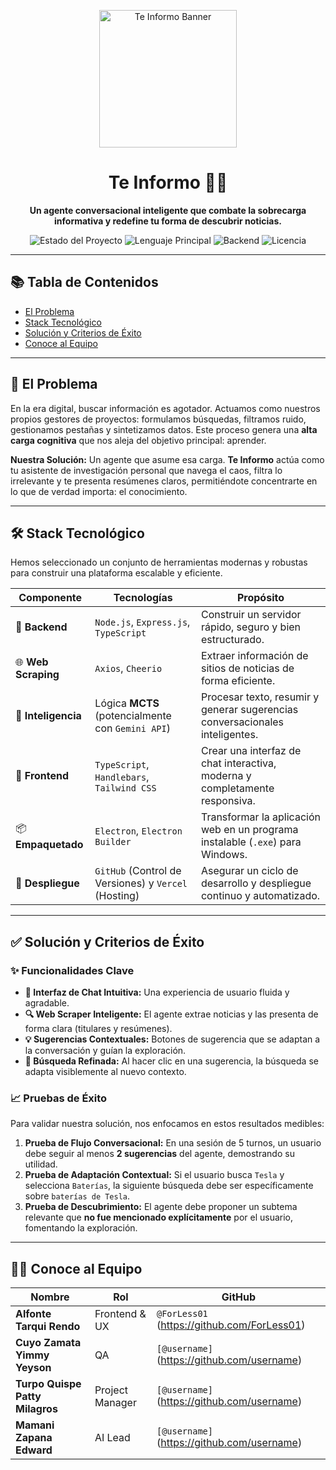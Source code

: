 <p align="center">
  <img src="https://svgl.app/library/arc.svg" alt="Te Informo Banner" width="220"/>
</p>

<h1 align="center">
  Te Informo 🤖📰
</h1>

<p align="center">
  <strong>Un agente conversacional inteligente que combate la sobrecarga informativa y redefine tu forma de descubrir noticias.</strong>
</p>

<p align="center">
  <img alt="Estado del Proyecto" src="https://img.shields.io/badge/estado-en%20desarrollo-yellowgreen">
  <img alt="Lenguaje Principal" src="https://img.shields.io/badge/language-TypeScript-blue.svg">
  <img alt="Backend" src="https://img.shields.io/badge/backend-Node.js-green">
  <img alt="Licencia" src="https://img.shields.io/badge/licencia-MIT-purple">
</p>

---

## 📚 Tabla de Contenidos
* [El Problema](#-el-problema)
* [Stack Tecnológico](#-stack-tecnológico)
* [Solución y Criterios de Éxito](#-solución-y-criterios-de-éxito)
* [Conoce al Equipo](#-conoce-al-equipo)

---

## 🎯 El Problema

En la era digital, buscar información es agotador. Actuamos como nuestros propios gestores de proyectos: formulamos búsquedas, filtramos ruido, gestionamos pestañas y sintetizamos datos. Este proceso genera una **alta carga cognitiva** que nos aleja del objetivo principal: aprender.

**Nuestra Solución:** Un agente que asume esa carga. **Te Informo** actúa como tu asistente de investigación personal que navega el caos, filtra lo irrelevante y te presenta resúmenes claros, permitiéndote concentrarte en lo que de verdad importa: el conocimiento.

---

## 🛠️ Stack Tecnológico

Hemos seleccionado un conjunto de herramientas modernas y robustas para construir una plataforma escalable y eficiente.

| Componente              | Tecnologías                                                                                                | Propósito                                                                      |
| ----------------------- | ---------------------------------------------------------------------------------------------------------- | ------------------------------------------------------------------------------ |
| 🧠 **Backend** | `Node.js`, `Express.js`, `TypeScript`                                                                      | Construir un servidor rápido, seguro y bien estructurado.                       |
| 🌐 **Web Scraping** | `Axios`, `Cheerio`                                                                                         | Extraer información de sitios de noticias de forma eficiente.                  |
| 🤖 **Inteligencia** | Lógica **MCTS** (potencialmente con `Gemini API`)                                                          | Procesar texto, resumir y generar sugerencias conversacionales inteligentes.   |
| 🎨 **Frontend** | `TypeScript`, `Handlebars`, `Tailwind CSS`                                                                 | Crear una interfaz de chat interactiva, moderna y completamente responsiva.    |
| 📦 **Empaquetado** | `Electron`, `Electron Builder`                                                                             | Transformar la aplicación web en un programa instalable (`.exe`) para Windows. |
| 🚀 **Despliegue** | `GitHub` (Control de Versiones) y `Vercel` (Hosting)                                                       | Asegurar un ciclo de desarrollo y despliegue continuo y automatizado.          |

---

## ✅ Solución y Criterios de Éxito

### ✨ Funcionalidades Clave
- **💬 Interfaz de Chat Intuitiva:** Una experiencia de usuario fluida y agradable.
- **🔍 Web Scraper Inteligente:** El agente extrae noticias y las presenta de forma clara (titulares y resúmenes).
- **💡 Sugerencias Contextuales:** Botones de sugerencia que se adaptan a la conversación y guían la exploración.
- **🔄 Búsqueda Refinada:** Al hacer clic en una sugerencia, la búsqueda se adapta visiblemente al nuevo contexto.

### 📈 Pruebas de Éxito
Para validar nuestra solución, nos enfocamos en estos resultados medibles:

1.  **Prueba de Flujo Conversacional:** En una sesión de 5 turnos, un usuario debe seguir al menos **2 sugerencias** del agente, demostrando su utilidad.
2.  **Prueba de Adaptación Contextual:** Si el usuario busca `Tesla` y selecciona `Baterías`, la siguiente búsqueda debe ser específicamente sobre `baterías de Tesla`.
3.  **Prueba de Descubrimiento:** El agente debe proponer un subtema relevante que **no fue mencionado explícitamente** por el usuario, fomentando la exploración.

---

## 👨‍💻 Conoce al Equipo

| Nombre                     | Rol                | GitHub                                |
| -------------------------- | ------------------ | ------------------------------------- |
| **Alfonte Tarqui Rendo** | Frontend & UX      | `@ForLess01` (https://github.com/ForLess01) |
| **Cuyo Zamata Yimmy Yeyson**| QA                 | `[@username]` (https://github.com/username) |
| **Turpo Quispe Patty Milagros**| Project Manager    | `[@username]` (https://github.com/username) |
| **Mamani Zapana Edward** | AI Lead            | `[@username]` (https://github.com/username) |
